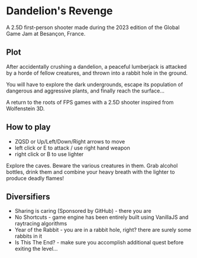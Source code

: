 # Dandelion's Revenge 

A 2.5D first-person shooter made during the 2023 edition of the Global Game Jam at Besançon, France. 

## Plot

After accidentally crushing a dandelion, a peaceful lumberjack is attacked by a horde of fellow creatures, 
and thrown into a rabbit hole in the ground. 

You will have to explore the dark undergrounds, escape its population of dangerous and aggressive plants, 
and finally reach the surface... 

A return to the roots of FPS games with a 2.5D shooter inspired from Wolfenstein 3D.

## How to play

- ZQSD or Up/Left/Down/Right arrows to move
- left click or E to attack / use right hand weapon
- right click or B to use lighter 

Explore the caves. Beware the various creatures in them. 
Grab alcohol bottles, drink them and combine your heavy breath with the lighter to produce deadly flames!

## Diversifiers

- Sharing is caring (Sponsored by GitHub) - there you are
- No Shortcuts - game engine has been entirely built using VanillaJS and raytracing algorithms
- Year of the Rabbit - you are in a rabbit hole, right? there are surely some rabbits in it 
- Is This The End? - make sure you accomplish additional quest before exiting the level...




